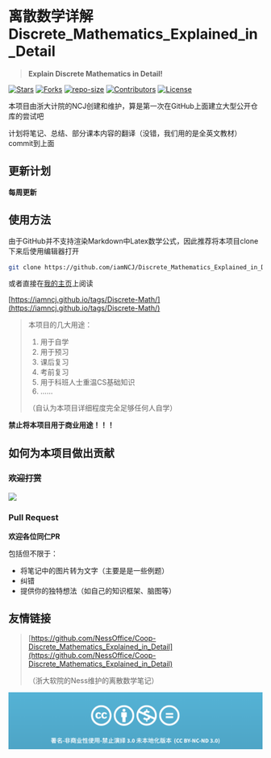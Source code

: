 # 离散数学详解Discrete_Mathematics_Explained_in_Detail

>  **Explain Discrete Mathematics in Detail!**

[![Stars](https://img.shields.io/github/stars/iamNCJ/Discrete_Mathematics_Explained_in_Detail.svg?label=Stars&style=social)](https://github.com/iamNCJ/Discrete_Mathematics_Explained_in_Detail/stargazers)
[![Forks](https://img.shields.io/github/forks/iamNCJ/Discrete_Mathematics_Explained_in_Detail.svg?label=Fork&style=social)](https://github.com/iamNCJ/Discrete_Mathematics_Explained_in_Detail/network/members)
[![repo-size](https://img.shields.io/github/repo-size/iamNCJ/Discrete_Mathematics_Explained_in_Detail.svg)]()
[![Contributors](https://img.shields.io/github/contributors/iamNCJ/Discrete_Mathematics_Explained_in_Detail.svg)](https://github.com/iamNCJ/Discrete_Mathematics_Explained_in_Detail/graphs/contributors)
[![License](https://i.creativecommons.org/l/by-nc-sa/4.0/88x31.png)](http://creativecommons.org/licenses/cc-by-nc-nd/3.0/)

本项目由浙大计院的NCJ创建和维护，算是第一次在GitHub上面建立大型公开仓库的尝试吧

计划将笔记、总结、部分课本内容的翻译（没错，我们用的是全英文教材）commit到上面

## 更新计划

**每周更新**

## 使用方法

由于GitHub并不支持渲染Markdown中Latex数学公式，因此推荐将本项目clone下来后使用编辑器打开

```bash
git clone https://github.com/iamNCJ/Discrete_Mathematics_Explained_in_Detail.git
```



或者直接在[我的主页](iamncj.github.io)上阅读

[https://iamncj.github.io/tags/Discrete-Math/](https://iamncj.github.io/tags/Discrete-Math/)



> 本项目的几大用途：
>
> 1. 用于自学
> 2. 用于预习
> 3. 课后复习
> 4. 考前复习
> 5. 用于科班人士重温CS基础知识
> 6. ……
>
> （自认为本项目详细程度完全足够任何人自学）

**禁止将本项目用于商业用途！！！**

## 如何为本项目做出贡献

### ~~欢迎打赏~~

<img src="https://gitee.com/iamncj/Picture_Bed/raw/master/Money_Tips/Wechat_QR.PNG" width="400" hegiht="400" align=center />

### Pull Request

**欢迎各位同仁PR**

包括但不限于：

- 将笔记中的图片转为文字（主要是是一些例题）
- 纠错
- 提供你的独特想法（如自己的知识框架、脑图等）

## 友情链接

> [https://github.com/NessOffice/Coop-Discrete_Mathematics_Explained_in_Detail](https://github.com/NessOffice/Coop-Discrete_Mathematics_Explained_in_Detail)
>
> （浙大软院的Ness维护的离散数学笔记）

![](img/CC-BY-NC-ND.png)

